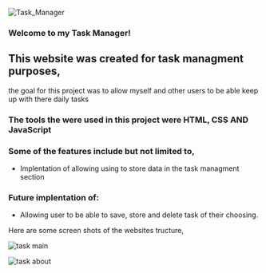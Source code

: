 ![Task_Manager](https://github.com/DanielsWebDevelopment/Image-Gallery-Website/assets/129445203/fd044cd1-0e9a-43ae-9587-387d21835a7d)

### Welcome to my Task Manager! 

## This website was created for task managment purposes, 
the goal for this project was to allow myself and other users to be able 
keep up with there daily tasks

### The tools the were used in this project were HTML, CSS AND JavaScript

### Some of the features include but not limited to, 
* Implentation of allowing using to store data in the task managment section

### Future implentation of:
* Allowing user to be able to save, store and delete task of their choosing. 

Here are some screen shots of the websites tructure, 

![task main](https://github.com/DanielsWebDevelopment/Image-Gallery-Website/assets/129445203/c376584c-df90-4ecf-92d5-c30ac12f1d85)

![task about](https://github.com/DanielsWebDevelopment/Image-Gallery-Website/assets/129445203/aacac6b0-3430-4e6b-b006-683ce90958f1)

